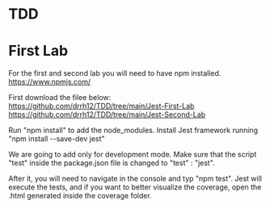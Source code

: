 # TDD

# First Lab

For the first and second lab you will need to have npm installed.
https://www.npmjs.com/

First download the filee below:
https://github.com/drrh12/TDD/tree/main/Jest-First-Lab
https://github.com/drrh12/TDD/tree/main/Jest-Second-Lab

Run "npm install" to add the node_modules.
Install Jest framework running "npm install --save-dev jest"

We are going to add only for development mode. Make sure that the script "test" inside the package.json file is changed to "test" : "jest".

After it, you will need to navigate in the console and typ "npm test". Jest will execute the tests, and if you want to better visualize the coverage, open the .html generated inside the coverage folder.
